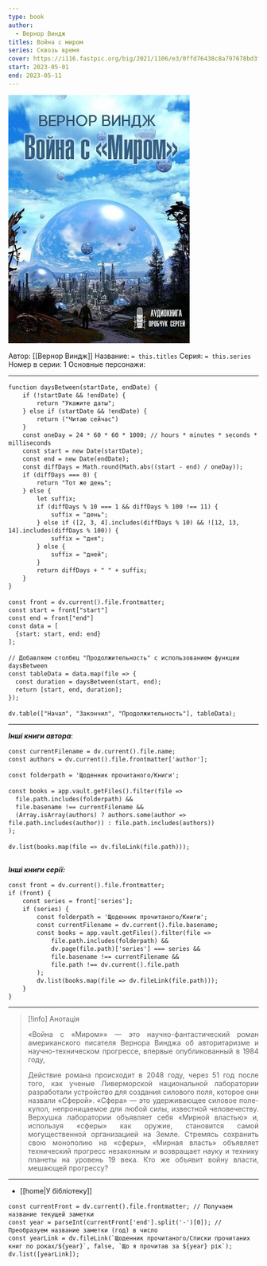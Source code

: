 ```yaml
---
type: book
author:
  - Вернор Виндж
titles: Война с миром
series: Сквозь время
cover: https://i116.fastpic.org/big/2021/1106/e3/0ffd76438c8a797678bd3fab9f5476e3.jpg?r=1
start: 2023-05-01
end: 2023-05-11
---
```

![cover|200](media/cover!200-18.jpg)

Автор:  [[Вернор Виндж]]
Название: `= this.titles`
Серия: `= this.series`
Номер в серии: 1
Основные персонажи:

---
```dataviewjs
function daysBetween(startDate, endDate) {
	if (!startDate && !endDate) { 
		return "Укажите даты"; 
	} else if (startDate && !endDate) {
		return ("Читаю сейчас")
	}
	const oneDay = 24 * 60 * 60 * 1000; // hours * minutes * seconds * milliseconds
	const start = new Date(startDate);
	const end = new Date(endDate);
	const diffDays = Math.round(Math.abs((start - end) / oneDay));
	if (diffDays === 0) {
		return "Тот же день";   
	} else {
		let suffix;     
	    if (diffDays % 10 === 1 && diffDays % 100 !== 11) {
		    suffix = "день";     
	    } else if ([2, 3, 4].includes(diffDays % 10) && ![12, 13, 14].includes(diffDays % 100)) {
			suffix = "дня";     
		} else {       
			suffix = "дней";     
		}          
		return diffDays + " " + suffix;   
	} 
}  

const front = dv.current().file.frontmatter;
const start = front["start"]
const end = front["end"]
const data = [
  {start: start, end: end}
];

// Добавляем столбец "Продолжительность" с использованием функции daysBetween
const tableData = data.map(file => {
  const duration = daysBetween(start, end);
  return [start, end, duration];
});

dv.table(["Начал", "Закончил", "Продолжительность"], tableData);
```
---

***Інші книги автора***:
```dataviewjs
const currentFilename = dv.current().file.name;
const authors = dv.current().file.frontmatter['author'];

const folderpath = 'Щоденник прочитаного/Книги';

const books = app.vault.getFiles().filter(file =>
  file.path.includes(folderpath) &&
  file.basename !== currentFilename &&
  (Array.isArray(authors) ? authors.some(author => file.path.includes(author)) : file.path.includes(authors))
);

dv.list(books.map(file => dv.fileLink(file.path)));


```
***Інші книги серії:***
```dataviewjs
const front = dv.current().file.frontmatter;
if (front) {
	const series = front['series'];
	if (series) {
		const folderpath = 'Щоденник прочитаного/Книги';
		const currentFilename = dv.current().file.basename;
		const books = app.vault.getFiles().filter(file =>  
			file.path.includes(folderpath) && 
			dv.page(file.path)['series'] === series && 
			file.basename !== currentFilename &&
			file.path !== dv.current().file.path 
		);
		dv.list(books.map(file => dv.fileLink(file.path)));
	}
}

```
---
>[!info] Анотація
><p align="justify">«Война с «Миром»» — это научно-фантастический роман американского писателя Вернора Винджа об авторитаризме и научно-техническом прогрессе, впервые опубликованный в 1984 году,</p>
><p align="justify">Действие романа происходит в 2048 году, через 51 год после того, как ученые Ливерморской национальной лаборатории разработали устройство для создания силового поля, которое они назвали «Сферой». «Сфера» — это удерживающее силовое поле-купол, непроницаемое для любой силы, известной человечеству. Верхушка лаборатории объявляет себя «Мирной властью» и, используя «сферы» как оружие, становится самой могущественной организацией на Земле. Стремясь сохранить свою монополию на «сферы», «Мирная власть» объявляет технический прогресс незаконным и возвращает науку и технику планеты на уровень 19 века. Кто же объявит войну власти, мешающей прогрессу?</p>

****

- [[home|У бібліотеку]]
```dataviewjs
const currentFront = dv.current().file.frontmatter; // Получаем название текущей заметки
const year = parseInt(currentFront['end'].split('-')[0]); // Преобразуем название заметки (год) в число
const yearLink = dv.fileLink(`Щоденник прочитаного/Списки прочитаних книг по роках/${year}`, false, `Що я прочитав за ${year} рік`);
dv.list([yearLink]);
```